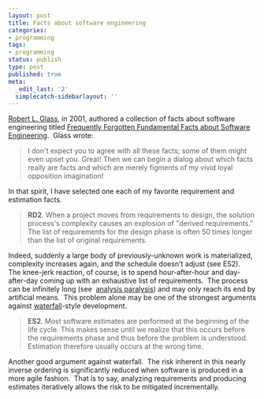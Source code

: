 ```yaml
---
layout: post
title: Facts about software engineering
categories:
- programming
tags:
- programming
status: publish
type: post
published: true
meta:
  _edit_last: '2'
  simplecatch-sidebarlayout: ''
---
```

<a title="web site of Robert L. Glass" href="http://www.robertlglass.com/about">Robert L. Glass</a>, in 2001, authored a collection of facts about software engineering titled <a href="http://www2.computer.org/portal/web/buildyourcareer/fa035">Frequently Forgotten Fundamental Facts about Software Engineering</a>.  Glass wrote:
<blockquote>I don't expect you to agree with all these facts; some of them might even upset you. Great! Then we can begin a dialog about which facts really are facts and which are merely figments of my vivid loyal opposition imagination!</blockquote>
In that spirit, I have selected one each of my favorite requirement and estimation facts.
<blockquote><strong>RD2</strong>. When a project moves from requirements to design, the solution process's complexity causes an explosion of "derived requirements." The list of requirements for the design phase is often 50 times longer than the list of original requirements.</blockquote>
Indeed, suddenly a large body of previously-unknown work is materialized, complexity increases again, and the schedule doesn't adjust (see ES2).  The knee-jerk reaction, of course, is to spend hour-after-hour and day-after-day coming up with an exhaustive list of requirements.  The process can be infinitely long (see  <a title="wikipedia: analysis paralysis" href="http://en.wikipedia.org/wiki/Analysis_paralysis">analysis paralysis</a>) and may only reach its end by artificial means.  This problem alone may be one of the strongest arguments against <a title="wikipedia: waterfall model" href="http://en.wikipedia.org/wiki/Waterfall_model">waterfall</a>-style development.
<blockquote><strong>ES2</strong>. Most software estimates are performed at the beginning of the life cycle. This makes sense until we realize that this occurs before the requirements phase and thus before the problem is understood. Estimation therefore usually occurs at the wrong time.</blockquote>
Another good argument against waterfall.  The risk inherent in this nearly inverse ordering is significantly reduced when software is produced in a more agile fashion.  That is to say, analyzing requirements and producing estimates iteratively allows the risk to be mitigated incrementally.
